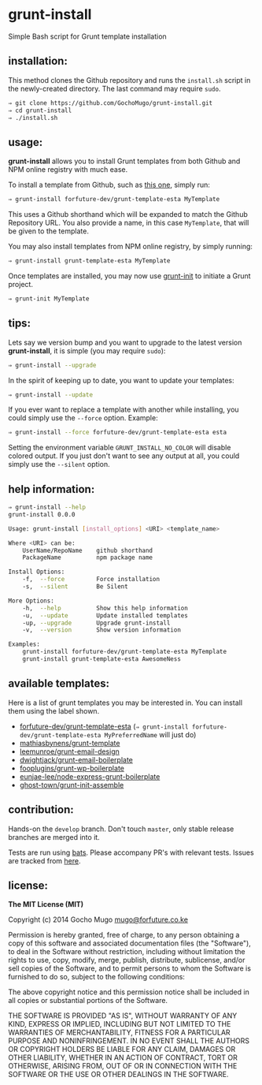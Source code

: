 
# grunt-install

Simple Bash script for Grunt template installation


## installation:

This method clones the Github repository and runs the `install.sh` script in
 the newly-created directory. The last command may require `sudo`.

```bash
⇒ git clone https://github.com/GochoMugo/grunt-install.git
⇒ cd grunt-install
⇒ ./install.sh
```


## usage:

__grunt-install__ allows you to install Grunt templates from both Github
 and NPM online registry with much ease.

To install a template from Github, such as [this one][esta], simply run:

```bash
⇒ grunt-install forfuture-dev/grunt-template-esta MyTemplate
```

This uses a Github shorthand which will be expanded to match the Github
 Repository URL. You also provide a name, in this case `MyTemplate`, that
 will be given to the template.

You may also install templates from NPM online registry, by simply
 running:

```bash
⇒ grunt-install grunt-template-esta MyTemplate
```

Once templates are installed, you may now use [grunt-init][grunt-init] to
 initiate a Grunt project.

```bash
⇒ grunt-init MyTemplate
```


## tips:

Lets say we version bump and you want to upgrade to the latest version
 __grunt-install__, it is simple (you may require `sudo`):

```bash
⇒ grunt-install --upgrade
```

In the spirit of keeping up to date, you want to update your templates:

```bash
⇒ grunt-install --update
```

If you ever want to replace a template with another while installing, you
 could simply use the `--force` option. Example:

```bash
⇒ grunt-install --force forfuture-dev/grunt-template-esta esta
```

Setting the environment variable `GRUNT_INSTALL_NO_COLOR` will
 disable colored output. If you just don't want to see any output at all,
 you could simply use the `--silent` option.


## help information:

```bash
⇒ grunt-install --help
grunt-install 0.0.0

Usage: grunt-install [install_options] <URI> <template_name>

Where <URI> can be:
    UserName/RepoName    github shorthand
    PackageName          npm package name

Install Options:
    -f,  --force         Force installation
    -s,  --silent        Be Silent

More Options:
    -h,  --help          Show this help information
    -u,  --update        Update installed templates
    -up, --upgrade       Upgrade grunt-install
    -v,  --version       Show version information

Examples:
    grunt-install forfuture-dev/grunt-template-esta MyTemplate
    grunt-install grunt-template-esta AwesomeNess
```


## available templates:

Here is a list of grunt templates you may be interested in. You can install
 them using the label shown.

* [forfuture-dev/grunt-template-esta][esta] (`⇒ grunt-install forfuture-dev/grunt-template-esta MyPreferredName` will just do)
* [mathiasbynens/grunt-template](https://github.com/mathiasbynens/grunt-template)
* [leemunroe/grunt-email-design](https://github.com/leemunroe/grunt-email-design)
* [dwightjack/grunt-email-boilerplate](https://github.com/dwightjack/grunt-email-boilerplate)
* [fooplugins/grunt-wp-boilerplate](https://github.com/fooplugins/grunt-wp-boilerplate)
* [eunjae-lee/node-express-grunt-boilerplate](https://github.com/eunjae-lee/node-express-grunt-boilerplate)
* [ghost-town/grunt-init-assemble](https://github.com/ghost-town/grunt-init-assemble)


## contribution:

Hands-on the `develop` branch. Don't touch `master`, only stable release
 branches are merged into it.

Tests are run using [bats][bats]. Please accompany PR's with relevant
 tests. Issues are tracked from [here][issues].


## license:

__The MIT License (MIT)__

Copyright (c) 2014 Gocho Mugo <mugo@forfuture.co.ke>

Permission is hereby granted, free of charge, to any person
 obtaining a copy of this software and associated
 documentation files (the "Software"), to deal in the Software
 without restriction, including without limitation the rights
 to use, copy, modify, merge, publish, distribute, sublicense,
 and/or sell copies of the Software, and to permit persons to
 whom the Software is furnished to do so, subject to the
 following conditions:

The above copyright notice and this permission notice shall
 be included in all copies or substantial portions of the
 Software.

THE SOFTWARE IS PROVIDED "AS IS", WITHOUT WARRANTY OF ANY
 KIND, EXPRESS OR IMPLIED, INCLUDING BUT NOT LIMITED TO THE
 WARRANTIES OF MERCHANTABILITY, FITNESS FOR A PARTICULAR
 PURPOSE AND NONINFRINGEMENT. IN NO EVENT SHALL THE AUTHORS
 OR COPYRIGHT HOLDERS BE LIABLE FOR ANY CLAIM, DAMAGES OR
 OTHER LIABILITY, WHETHER IN AN ACTION OF CONTRACT, TORT OR
 OTHERWISE, ARISING FROM, OUT OF OR IN CONNECTION WITH THE
 SOFTWARE OR THE USE OR OTHER DEALINGS IN THE SOFTWARE.


[bats]:https://github.com/sstephenson/bats "Bash Automated Testing System"
[esta]:https://github.com/forfuture-dev/grunt-template-esta
[grunt-init]:https://github.com/gruntjs/grunt-init
[issues]:https://github.com/GochoMugo/grunt-install/issues
